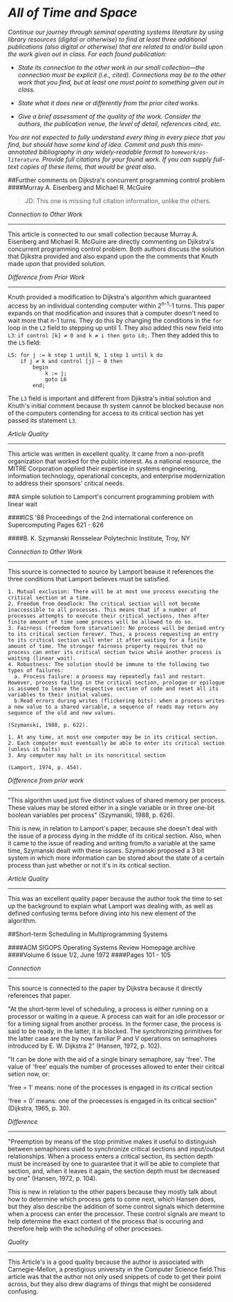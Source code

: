 # *All of Time and Space*

*Continue our journey through seminal operating systems literature by using library resources (digital or otherwise) to find at least three additional publications (also digital or otherwise) that are related to and/or build upon the work given out in class. For each found publication:*

* *State its connection to the other work in our small collection—the connection must be explicit (i.e., cited). Connections may be to the other work that you find, but at least one must point to something given out in class.*

* *State what it does new or differently from the prior cited works.*

* *Give a brief assessment of the quality of the work. Consider the authors, the publication venue, the level of detail, references cited, etc.*

*You are not expected to fully understand every thing in every piece that you find, but should have some kind of idea.*
*Commit and push this mini-annotated bibliography in any widely-readable format to `homework/os-literature`.*
*Provide full citations for your found work. If you can supply full-text copies of these items, that would be great also.*


##Further comments on Dijkstra's concurrent programming control problem
####Murray A. Eisenberg and Michael R. McGuire

> JD: This one is missing full citation information, unlike the others.

*Connection to Other Work*
***
This article is connected to our small collection because Murray A. Eisenberg and Michael R. McGuire are directly commenting on Djikstra's concurrent programming control problem. Both authors discuss the solution that Djikstra provided and also expand upon the the comments that  Knuth made upon that provided solution.

*Difference from Prior Work*
***
Knuth provided a modification to Dijkstra's algorithm which guaranteed access by an individual contending computer within 2<sup>n-1</sup>-1 turns. This paper expands on that modification and insures that a computer doesn't need to wait more that n-1 turns. They do this by changing the conditions in the `for` loop in the `L2` field to stepping up until 1. They also added this new field into `L3`: `if control [k] ≠ 0 and k ≠ i then goto L0;`. Then they added this to the `L5` field:

	L5: for j := k step 1 until N, 1 step 1 until k do
		if j ≠ k and control [j] ~ 0 then
			begin
				k := j;
				goto L6
			end;

The `L3` field is important and different from Djikstra's initial solution and Knuth's initial comment because th system cannot be blocked because non of the computers contending for access to its critical section has yet passed its statement `L3`.

*Article Quality*
***
This article was written in excellent quality. It came from a non-profit organization that worked for the public interest. As a national resource, the MITRE Corporation applied their expertise in systems engineering, information technology, operational concepts, and enterprise modernization to address their sponsors' critical needs. 

##A simple solution to Lamport's concurrent programming problem with linear wait

####ICS '88 Proceedings of the 2nd international conference on Supercomputing
Pages 621 - 626

####B. K. Szymanski Rensselear Polytechnic Institute, Troy, NY

*Connection to Other Work*
***
This source is connected to source by Lamport beause it references the three
conditions that Lamport believes must be satisfied.

    1. Mutual exclusion: There will be at most one process executing the critical section at a time.
    2. Freedom from deadlock: The critical section will not become inaccessible to all processes. This means that if a number of processes attempts to execute their critical sections, then after finite amount of time some process will be allowed to do so.
    3. Fairness (freedom form starvation): No process will be denied entry to its critical section forever. Thus, a process requesting an entry to its critical section will enter it after waiting for a finite amount of time. The stronger fairness property requires that no process can enter its critical section twice while another process is waiting (linear wait).
    4. Robustness: The solution should be immune to the following two types of failures:
      a. Process failure: a prooess may repeatedly fail and restart. However, process failing in the critical section, prologue or epilogue is assumed to leave the respective section of code and reset all its variables to their initial values.
      b.Read errors during writes (flickering bits): when a process writes a new value to a shared variable, a sequence of reads may return any sequence of the old and new values.

    (Szymanski, 1988, p. 622).

    1. At any time, at most one computer may be in its critical section.
    2. Each computer must eventually be able to enter its critical section (unless it halts)
    3. Any computer may halt in its noncritical section

    (Lamport, 1974, p. 454).

*Difference from prior work*
***
"This algorithm used just five distinct values of shared memory per process.
These values may be stored either in a single variable or in three one-bit
boolean variables per process" (Szymanski, 1988, p. 626).

This is new, in relation to Lamport's paper, because she doesn't deal with the issue
of a process dying in the middle of its critical section. Also, when it came to
the issue of reading and writing from/to a variable at the same time, Szymanski
dealt with these issues. Szymanski proposed a 3 bit system in which more information
can be stored about the state of a certain process than just whether or not it's
in its critical section.

*Article Quality*
***
This was an excellent quality paper because the author took 
the time to set up the background to explain
what Lamport was dealing with, as well as defined confusing
terms before diving into his new element of the algorithm.


##Short-term Scheduling in Multiprogramming Systems

####ACM SIGOPS Operating Systems Review Homepage archive
####Volume 6 Issue 1/2, June 1972
####Pages 101 - 105

*Connection*
***
This source is connected to the paper by Dijkstra because it directly references
that paper.

"At the short-term level of scheduling, a process is either running on a
processor or waiting in a queue. A process can wait for an idle processor or
for a timing signal from another process. In the former case, the process is
said to be ready, in the latter, it is blocked. The synchronizing primitives
for the latter case are the by now familiar P and V operations on semaphores
introduced by E. W. Dijkstra 2" (Hansen, 1972, p. 102).

"It can be done with the aid of a single binary semaphore, say 'free'. The value
of 'free' equals the number of processes allowed to enter their ciritcal setion
now, or:

'free = 1' means: none of the processes is engaged in its critical section

'free = 0' means: one of the proecesses is engaged in its critical section"
(Dijkstra, 1965, p. 30).

*Difference*
***
"Preemption by means of the stop primitive makes it useful to distinguish
between semaphores used to synchronize critical sections and input/output
relationships. When a process enters a critical section, its section depth must
be increased by one to guarantee that it will be able to complete that section,
and, when it leaves it again, the section depth must be decreased by one"
(Hansen, 1972, p. 104).

This is new in relation to the other papers because they mostly talk about how
to determine which process gets to come next, which Hansen does, but they also
describe the addition of some control signals which determine when a process can
enter the processor. These control signals are meant to help determine the exact
context of the process that is occuring and therefore help with the scheduling
of other processes.

*Quality*
***
This Article's is a good quality because the author is associated with Carnegie-Mellon,
a prestigious university in the Computer Science field.This article was that the author not only used snippets of code to get their point across, but they also drew diagrams of things that might be considered
confusing.

